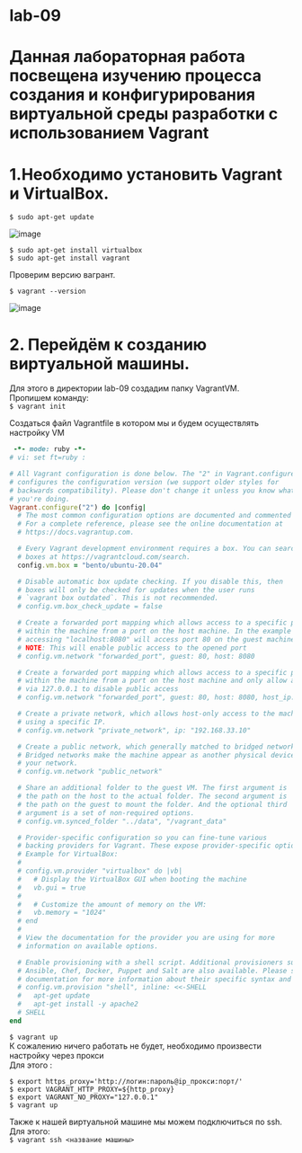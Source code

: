 # lab-09
# Данная лабораторная работа посвещена изучению процесса создания и конфигурирования виртуальной среды разработки с использованием Vagrant

# 1.Необходимо установить Vagrant и VirtualBox.
``` $ sudo apt-get update ```  

![image](https://github.com/Fedorusita/lab-09/assets/112895410/7158610c-8e72-407d-b7ef-59e05947f6c7)

``` $ sudo apt-get install virtualbox ```   
``` $ sudo apt-get install vagrant ```   

Проверим версию вагрант.   

``` $ vagrant --version ```   

![image](https://github.com/Fedorusita/lab-09/assets/112895410/c2fb745c-c83c-47b3-ad28-bd2682842411)


# 2. Перейдём к созданию виртуальной машины.  
Для этого в директории lab-09 создадим папку VagrantVM.   
Пропишем команду:   
``` $ vagrant init ```

Создаться файл Vagrantfile в котором мы и будем осуществлять настройку VM   
``` Ruby
 -*- mode: ruby -*-
# vi: set ft=ruby :

# All Vagrant configuration is done below. The "2" in Vagrant.configure
# configures the configuration version (we support older styles for
# backwards compatibility). Please don't change it unless you know what
# you're doing.
Vagrant.configure("2") do |config|
  # The most common configuration options are documented and commented below.
  # For a complete reference, please see the online documentation at
  # https://docs.vagrantup.com.

  # Every Vagrant development environment requires a box. You can search for
  # boxes at https://vagrantcloud.com/search.
  config.vm.box = "bento/ubuntu-20.04"

  # Disable automatic box update checking. If you disable this, then
  # boxes will only be checked for updates when the user runs
  # `vagrant box outdated`. This is not recommended.
  # config.vm.box_check_update = false

  # Create a forwarded port mapping which allows access to a specific port
  # within the machine from a port on the host machine. In the example below,
  # accessing "localhost:8080" will access port 80 on the guest machine.
  # NOTE: This will enable public access to the opened port
  # config.vm.network "forwarded_port", guest: 80, host: 8080

  # Create a forwarded port mapping which allows access to a specific port
  # within the machine from a port on the host machine and only allow access
  # via 127.0.0.1 to disable public access
  # config.vm.network "forwarded_port", guest: 80, host: 8080, host_ip: "127.0.0.1"

  # Create a private network, which allows host-only access to the machine
  # using a specific IP.
  # config.vm.network "private_network", ip: "192.168.33.10"

  # Create a public network, which generally matched to bridged network.
  # Bridged networks make the machine appear as another physical device on
  # your network.
  # config.vm.network "public_network"

  # Share an additional folder to the guest VM. The first argument is
  # the path on the host to the actual folder. The second argument is
  # the path on the guest to mount the folder. And the optional third
  # argument is a set of non-required options.
  # config.vm.synced_folder "../data", "/vagrant_data"

  # Provider-specific configuration so you can fine-tune various
  # backing providers for Vagrant. These expose provider-specific options.
  # Example for VirtualBox:
  #
  # config.vm.provider "virtualbox" do |vb|
  #   # Display the VirtualBox GUI when booting the machine
  #   vb.gui = true
  #
  #   # Customize the amount of memory on the VM:
  #   vb.memory = "1024"
  # end
  #
  # View the documentation for the provider you are using for more
  # information on available options.

  # Enable provisioning with a shell script. Additional provisioners such as
  # Ansible, Chef, Docker, Puppet and Salt are also available. Please see the
  # documentation for more information about their specific syntax and use.
  # config.vm.provision "shell", inline: <<-SHELL
  #   apt-get update
  #   apt-get install -y apache2
  # SHELL
end

```   
``` $ vagrant up ```   
К сожалению ничего работать не будет, необходимо произвести настройку через прокси   
Для этого :
```
$ export https_proxy='http://логин:пароль@ip_прокси:порт/'   
$ export VAGRANT_HTTP_PROXY=${http_proxy}   
$ export VAGRANT_NO_PROXY="127.0.0.1"   
$ vagrant up   

```

Также к нашей виртуальной машине мы можем подключиться по ssh. Для этого:   
``` $ vagrant ssh <название машины> ```   






